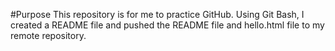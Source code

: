 #Purpose
This repository is for me to practice GitHub. 
Using Git Bash, I created a README file and pushed the README file and hello.html file to my remote repository.